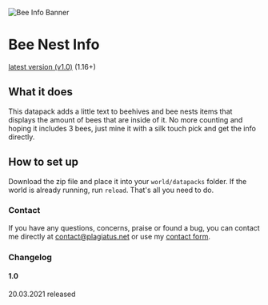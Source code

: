 ![Bee Info Banner](https://raw.githubusercontent.com/Plagiatus/datapacks/master/bee_nest_info/banner.png "Bee Info")

# Bee Nest Info

[latest version (v1.0)](https://github.com/Plagiatus/datapacks/raw/master/bee_nest_info/bee_nest_info_v1.0.0.zip) (1.16+)

## What it does

This datapack adds a little text to beehives and bee nests items that displays the amount of bees that are inside of it. No more counting and hoping it includes 3 bees, just mine it with a silk touch pick and get the info directly.

## How to set up

Download the zip file and place it into your `world/datapacks` folder. If the world is already running, run `reload`. That's all you need to do.  


### Contact

If you have any questions, concerns, praise or found a bug, you can contact me directly at [contact@plagiatus.net](mailto:contact@plagiatus.net) or use my [contact form](http://plagiatus.net/#contact).


### Changelog

#### 1.0
20.03.2021 released